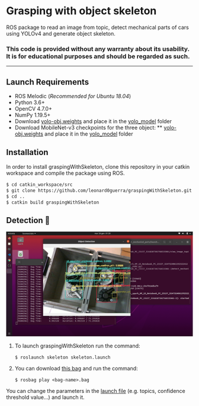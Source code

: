 # Grasping with object skeleton

ROS package to read an image from topic, detect mechanical parts of cars using YOLOv4 and generate object skeleton.

### This code is provided without any warranty about its usability. It is for educational purposes and should be regarded as such.
___
## Launch Requirements
* ROS Melodic (*Recommended for Ubuntu 18.04*)
* Python 3.6+
* OpenCV 4.7.0+
* NumPy 1.19.5+
* Download [yolo-obj.weights](https://drive.google.com/file/d/1rSoWctsJGUFySvskffHQ4HlEMEv7jYyw/view?usp=sharing) and place it in the [yolo_model](yolo_model) folder
* Download MobileNet-v3 checkpoints for the three object:
** [yolo-obj.weights](https://drive.google.com/file/d/1rSoWctsJGUFySvskffHQ4HlEMEv7jYyw/view?usp=sharing) and place it in the [yolo_model](yolo_model) folder

## Installation
In order to install graspingWithSkeleton, clone this repository in your catkin workspace and compile the package using ROS.

```shell
$ cd catkin_workspace/src
$ git clone https://github.com/leonard0guerra/graspingWithSkeleton.git
$ cd ..
$ catkin build graspingWithSkeleton
```

## Detection :robot:
![](demos/detection_bag.png)
1. To launch graspingWithSkeleton run the command:
    ```shell
    $ roslaunch skeleton skeleton.launch
    ```
2. You can download [this bag](https://drive.google.com/drive/folders/1ZWlWnwk1iz21gFU0mAgiG371qSp5lNLL?usp=share_link) and run the command:
    ```shell
    $ rosbag play <bag-name>.bag
    ```
You can change the parameters in the [launch file](launch/skeleton.launch) (e.g. topics, confidence threshold value...) and launch it.
